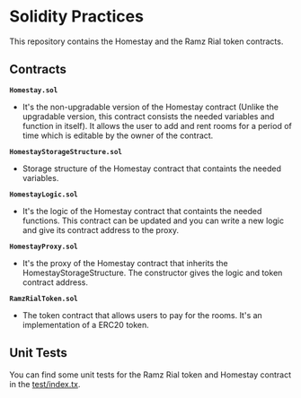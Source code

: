 
# Solidity Practices

This repository contains the Homestay and the Ramz Rial token contracts.

## Contracts
**`Homestay.sol`**

 - It's the non-upgradable version of the Homestay contract (Unlike the upgradable version, this contract consists the needed variables and function in itself). It allows the user to add and rent rooms for a period of time which is editable by the owner of the contract.

**`HomestayStorageStructure.sol`** 
 - Storage structure of the Homestay contract that containts the needed variables.
 
**`HomestayLogic.sol`**
 - It's the logic of the Homestay contract that containts the needed functions. This contract can be updated and you can write a new logic and give its contract address to the proxy.

**`HomestayProxy.sol`**
 - It's the proxy of the Homestay contract that inherits the HomestayStorageStructure. The constructor gives the logic and token contract address.

**`RamzRialToken.sol`**
 - The token contract that allows users to pay for the rooms. It's an implementation of a ERC20 token.

## Unit Tests

You can find some unit tests for the Ramz Rial token and Homestay contract in the [test/index.tx](https://github.com/mfrashidi/solidity-practices/blob/master/test/index.ts).
